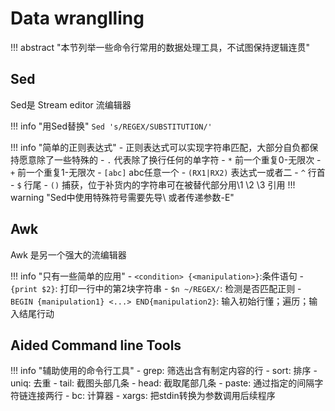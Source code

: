 # Data wranglling

!!! abstract "本节列举一些命令行常用的数据处理工具，不试图保持逻辑连贯"

## Sed
Sed是 Stream editor 流编辑器

!!! info "用Sed替换"
    `Sed 's/REGEX/SUBSTITUTION/'`

!!! info "简单的正则表达式"
    - 正则表达式可以实现字符串匹配，大部分自负都保持愿意除了一些特殊的
    - `.` 代表除了换行任何的单字符
    - `*` 前一个重复0-无限次
    - `+` 前一个重复1-无限次
    - `[abc]` abc任意一个
    - `(RX1|RX2)` 表达式一或者二
    - `^` 行首
    - `$` 行尾
    - `()` 捕获，位于补货内的字符串可在被替代部分用\1 \2 \3 引用
!!! warning "Sed中使用特殊符号需要先导\ 或者传递参数-E"

## Awk
Awk 是另一个强大的流编辑器

!!! info "只有一些简单的应用"
    - `<condition> {<manipulation>}`:条件语句
    - `{print $2}`: 打印一行中的第2块字符串
    - `$n ~/REGEX/`: 检测是否匹配正则
    - `BEGIN {manipulation1} <...> END{manipulation2}`: 输入初始行懂；遍历；输入结尾行动

## Aided Command line Tools

!!! info "辅助使用的命令行工具"
    - grep: 筛选出含有制定内容的行
    - sort: 排序
    - uniq: 去重
    - tail: 截图头部几条
    - head: 截取尾部几条
    - paste: 通过指定的间隔字符链连接两行
    - bc: 计算器
    - xargs: 把stdin转换为参数调用后续程序